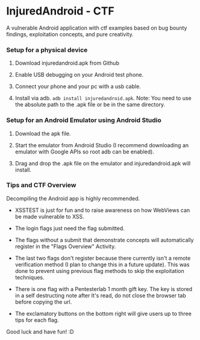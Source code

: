 # InjuredAndroid - CTF

A vulnerable Android application with ctf examples based on bug bounty findings, exploitation concepts, and pure creativity. 

### Setup for a physical device

1. Download injuredandroid.apk from Github

1. Enable USB debugging on your Android test phone.

2. Connect your phone and your pc with a usb cable.

3. Install via adb. `adb install injuredandroid.apk`. Note: You need to use the absolute path to the .apk file or be in the same directory.

### Setup for an Android Emulator using Android Studio

1. Download the apk file.

2. Start the emulator from Android Studio (I recommend downloading an emulator with Google APIs so root adb can be enabled).

3. Drag and drop the .apk file on the emulator and injuredandroid.apk will install.

### Tips and CTF Overview

Decompiling the Android app is highly recommended.

 - XSSTEST is just for fun and to raise awareness on how WebViews can be made vulnerable to XSS.

 - The login flags just need the flag submitted.

 - The flags without a submit that demonstrate concepts will automatically register in the "Flags Overview" Activity.

 - The last two flags don't register because there currently isn't a remote verification method (I plan to change this in a future update). This was done to prevent using previous flag methods to skip the exploitation techniques.

 - There is one flag with a Pentesterlab 1 month gift key. The key is stored in a self destructing note after It's read, do not close the browser tab before copying the url.

 - The exclamatory buttons on the bottom right will give users up to three tips for each flag.

 Good luck and have fun! :D

